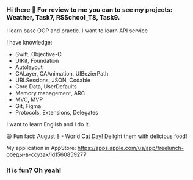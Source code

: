 ### Hi there 👋 For review to me you can to see my projects: Weather, Task7, RSSchool_T8, Task9.

I learn base OOP and practic. I want to learn API service

I have knowledge:

- Swift, Objective-C 
- UIKit, Foundation
- Autolayout
- CALayer, CAAnimation, UIBezierPath
- URLSessions, JSON, Codable
- Core Data, UserDefaults
- Memory management, ARC
- MVC, MVP
- Git, Figma
- Protocols, Extensions, Delegates

I want to learn English and I do it.

😄 Fun fact: August 8 - World Cat Day! Delight them with delicious food!

My application in AppStore: https://apps.apple.com/us/app/freelunch-обеды-в-ссузах/id1560859277

### It is fun? Oh yeah!
<!--

Here are some ideas to get you started:

- 🔭 I’m currently working on 
- 🌱 I’m currently learning 
- 👯 I’m looking to collaborate on ...
- 🤔 I’m looking for help with ...
- 💬 Ask me about ...
- 📫 How to reach me: ...
- 😄 Pronouns: ...
- ⚡ Fun fact: ...
-->
